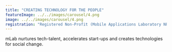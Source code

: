 ```yaml
---
title: "CREATING TECHNOLOGY FOR THE PEOPLE"
featureImage: ../../images/carousel/4.png
image: ../../images/carousel/4.png
registration: "Registered Non-Profit (Mobile Applications Laboratory NPC) & Level 1 B-BBEE Skills & ESD Provider"
---
```

mLab nurtures tech-talent, accelerates start-ups and creates technologies for social change.